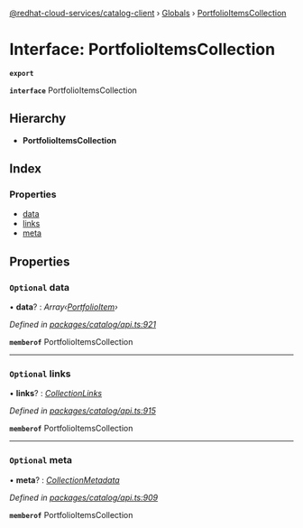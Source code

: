 [@redhat-cloud-services/catalog-client](../README.md) › [Globals](../globals.md) › [PortfolioItemsCollection](portfolioitemscollection.md)

# Interface: PortfolioItemsCollection

**`export`** 

**`interface`** PortfolioItemsCollection

## Hierarchy

* **PortfolioItemsCollection**

## Index

### Properties

* [data](portfolioitemscollection.md#optional-data)
* [links](portfolioitemscollection.md#optional-links)
* [meta](portfolioitemscollection.md#optional-meta)

## Properties

### `Optional` data

• **data**? : *Array‹[PortfolioItem](portfolioitem.md)›*

*Defined in [packages/catalog/api.ts:921](https://github.com/RedHatInsights/javascript-clients/blob/master/packages/catalog/api.ts#L921)*

**`memberof`** PortfolioItemsCollection

___

### `Optional` links

• **links**? : *[CollectionLinks](collectionlinks.md)*

*Defined in [packages/catalog/api.ts:915](https://github.com/RedHatInsights/javascript-clients/blob/master/packages/catalog/api.ts#L915)*

**`memberof`** PortfolioItemsCollection

___

### `Optional` meta

• **meta**? : *[CollectionMetadata](collectionmetadata.md)*

*Defined in [packages/catalog/api.ts:909](https://github.com/RedHatInsights/javascript-clients/blob/master/packages/catalog/api.ts#L909)*

**`memberof`** PortfolioItemsCollection
